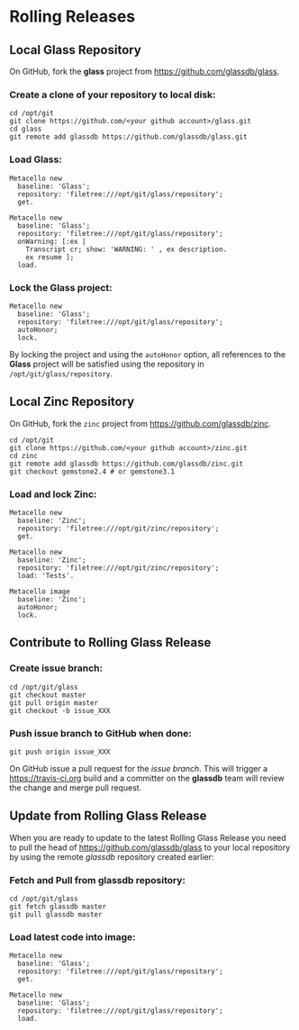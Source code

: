 # Rolling Releases

## Local Glass Repository

On GitHub, fork the **glass** project from
https://github.com/glassdb/glass.

### Create a clone of your repository to local disk:

```Shell
cd /opt/git
git clone https://github.com/<your github account>/glass.git
cd glass
git remote add glassdb https://github.com/glassdb/glass.git
```

### Load **Glass**:

```Smalltalk
Metacello new
  baseline: 'Glass';
  repository: 'filetree:///opt/git/glass/repository';
  get.

Metacello new
  baseline: 'Glass';
  repository: 'filetree:///opt/git/glass/repository';
  onWarning: [:ex | 
    Transcript cr; show: 'WARNING: ' , ex description.
    ex resume ];
  load.
```

### Lock the Glass project:

```Smalltalk
Metacello new
  baseline: 'Glass';
  repository: 'filetree:///opt/git/glass/repository';
  autoHonor;
  lock.
```

By locking the project and using the `autoHonor` option, all references
to the **Glass** project will be satisfied using the repository in `/opt/git/glass/repository`.

## Local Zinc Repository

On GitHub, fork the `zinc` project from https://github.com/glassdb/zinc.

```Shell
cd /opt/git
git clone https://github.com/<your github account>/zinc.git
cd zinc
git remote add glassdb https://github.com/glassdb/zinc.git
git checkout gemstone2.4 # or gemstone3.1
```

### Load and lock Zinc:

```Smalltalk
Metacello new
  baseline: 'Zinc';
  repository: 'filetree:///opt/git/zinc/repository';
  get.

Metacello new
  baseline: 'Zinc';
  repository: 'filetree:///opt/git/zinc/repository';
  load: 'Tests'.

Metacello image
  baseline: 'Zinc';
  autoHonor;
  lock.
```

## Contribute to Rolling Glass Release

### Create issue branch:

```Shell
cd /opt/git/glass
git checkout master
git pull origin master
git checkout -b issue_XXX
```

### Push issue branch to GitHub when done:

```Shell
git push origin issue_XXX
```

On GitHub issue a 
pull request for the *issue branch*. 
This will trigger a https://travis-ci.org build and a committer on the **glassdb** 
team will review the change and merge pull request.

## Update from Rolling Glass Release

When you are ready to update to the latest Rolling Glass Release you
need to pull the head of https://github.com/glassdb/glass to your
local repository by using the remote *glassdb* repository created
earlier:

### Fetch and Pull from glassdb repository:

```Shell
cd /opt/git/glass
git fetch glassdb master
git pull glassdb master
```

### Load latest code into image:

```Smalltalk
Metacello new
  baseline: 'Glass';
  repository: 'filetree:///opt/git/glass/repository';
  get.

Metacello new
  baseline: 'Glass';
  repository: 'filetree:///opt/git/glass/repository';
  load.
```

